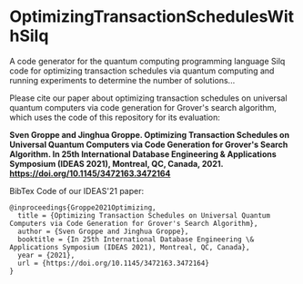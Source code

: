 # OptimizingTransactionSchedulesWithSilq
A code generator for the quantum computing programming language Silq code for optimizing transaction schedules via quantum computing and running experiments to determine the number of solutions...

Please cite our paper about optimizing transaction schedules on universal quantum computers via code generation for Grover's search algorithm, which uses the code of this repository for its evaluation:

**Sven Groppe and Jinghua Groppe. Optimizing Transaction Schedules on Universal Quantum Computers via Code Generation for Grover's Search Algorithm. In 25th International Database Engineering & Applications Symposium (IDEAS 2021), Montreal, QC, Canada, 2021. https://doi.org/10.1145/3472163.3472164**

BibTex Code of our IDEAS'21 paper:

    @inproceedings{Groppe2021Optimizing,
      title = {Optimizing Transaction Schedules on Universal Quantum Computers via Code Generation for Grover's Search Algorithm},
      author = {Sven Groppe and Jinghua Groppe},
      booktitle = {In 25th International Database Engineering \& Applications Symposium (IDEAS 2021), Montreal, QC, Canada},
      year = {2021},
      url = {https://doi.org/10.1145/3472163.3472164}
    }
